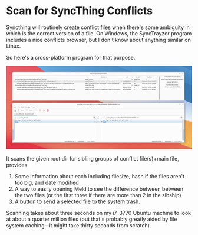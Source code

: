 # Scan for SyncThing Conflicts

Syncthing will routinely create conflict files when there's some ambiguity in which is the correct version of a file. On Windows, the SyncTrayzor program includes a nice conflicts browser, but I don't know about anything similar on Linux.

So here's a cross-platform program for that purpose.

[![scan_for_st_conflicts_demo.png](scan_for_st_conflicts_demo.png)](scan_for_st_conflicts_demo.png)

It scans the given root dir for sibling groups of conflict file(s)+main file, provides:

1. Some information about each including filesize, hash if the files aren't too big, and date modified
2. A way to easily opening Meld to see the difference between between the two files (or the first three if there are more than 2 in the sibship)
3. A button to send a selected file to the system trash.

Scanning takes about three seconds on my i7-3770 Ubuntu machine to look at about a quarter million files (but that's probably greatly aided by file system caching--it might take thirty seconds from scratch).
